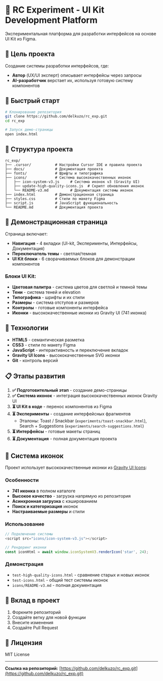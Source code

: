 # 🎨 RC Experiment - UI Kit Development Platform

Экспериментальная платформа для разработки интерфейсов на основе UI Kit из Figma.

## 🎯 Цель проекта

Создание системы разработки интерфейсов, где:
- **Автор** (UX/UI эксперт) описывает интерфейсы через запросы
- **AI-разработчик** верстает их, используя готовую систему компонентов

## 🚀 Быстрый старт

```bash
# Клонирование репозитория
git clone https://github.com/delkuzo/rc_exp.git
cd rc_exp

# Запуск демо-страницы
open index.html
```

## 📁 Структура проекта

```
rc_exp/
├── .cursor/           # Настройки Cursor IDE и правила проекта
├── docs/              # Документация проекта
├── fonts/             # Шрифты и типографика
├── icons/             # Система высококачественных иконок
│   ├── icon-system-v3.js     # Система иконок v3 (Gravity UI)
│   ├── update-high-quality-icons.js  # Скрипт обновления иконок
│   └── README-v3.md          # Документация системы иконок
├── index.html         # Демонстрационная страница
├── styles.css         # Стили по макету Figma
├── script.js          # JavaScript функциональность
└── README.md          # Документация проекта
```

## 🎨 Демонстрационная страница

Страница включает:
- **Навигация** - 4 вкладки (UI-kit, Эксперименты, Интерфейсы, Документация)
- **Переключатель темы** - светлая/темная
- **UI Kit блоки** - 6 сворачиваемых блоков для демонстрации компонентов

### Блоки UI Kit:
- **Цветовая палитра** - система цветов для светлой и темной темы
- **Тени** - система теней и elevation
- **Типографика** - шрифты и их стили
- **Размеры** - система отступов и размеров
- **Контролы** - готовые компоненты интерфейса
- **Иконки** - высококачественные иконки из Gravity UI (741 иконка)

## 🔧 Технологии

- **HTML5** - семантическая разметка
- **CSS3** - стили по макету Figma
- **JavaScript** - интерактивность и переключение вкладок
- **Gravity UI Icons** - высококачественные SVG иконки
- **Git** - контроль версий

## 📋 Этапы развития

1. **✅ Подготовительный этап** - создание демо-страницы
2. **✅ Система иконок** - интеграция высококачественных иконок Gravity UI
3. **⏳ UI Kit в коде** - перенос компонентов из Figma
4. **⏳ Эксперименты** - создание интерфейсных фрагментов
   - Эталоны: Toast / Snackbar (`experiments/toast-snackbar.html`), Search + Suggestions (`experiments/search-suggestions.html`)
5. **⏳ Интерфейсы** - готовые макеты страниц
6. **⏳ Документация** - полная документация проекта

## 🎨 Система иконок

Проект использует высококачественные иконки из [Gravity UI Icons](https://github.com/gravity-ui/icons):

### Особенности
- **741 иконка** в полном каталоге
- **Высокое качество** - загрузка напрямую из репозитория
- **Асинхронная загрузка** с кэшированием
- **Поиск и категоризация** иконок
- **Настраиваемые размеры** и стили

### Использование
```javascript
// Подключение системы
<script src="icons/icon-system-v3.js"></script>

// Рендеринг иконки
const iconHtml = await window.iconSystemV3.renderIcon('star', 24);
```

### Демонстрация
- `test-high-quality-icons.html` - сравнение старых и новых иконок
- `test-icons.html` - общий тест системы иконок
- `icons/README-v3.md` - полная документация

## 🤝 Вклад в проект

1. Форкните репозиторий
2. Создайте ветку для новой функции
3. Внесите изменения
4. Создайте Pull Request

## 📄 Лицензия

MIT License

---

**Ссылка на репозиторий:** [https://github.com/delkuzo/rc_exp.git](https://github.com/delkuzo/rc_exp.git) 